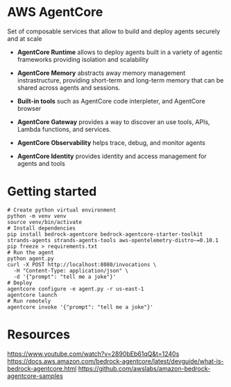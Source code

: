 # AWS AgentCore
Set of composable services that allow to build and deploy agents securely and at scale

- **AgentCore Runtime** allows to deploy agents built in a variety of agentic frameworks providing isolation and scalability

- **AgentCore Memory** abstracts away memory management instrastructure, providing short-term and long-term memory that can be shared across agents and sessions.

- **Built-in tools** such as AgentCore code interpleter, and AgentCore browser

- **AgentCore Gateway** provides a way to discover an use tools, APIs, Lambda functions, and services.

- **AgentCore Observability** helps trace, debug, and monitor agents

- **AgentCore Identity** provides identity and access management for agents and tools

# Getting started
```shell
# Create python virtual environment
python -m venv venv
source venv/bin/activate
# Install dependencies
pip install bedrock-agentcore bedrock-agentcore-starter-toolkit strands-agents strands-agents-tools aws-opentelemetry-distro~=0.10.1
pip freeze > requirements.txt
# Run the agent
python agent.py
curl -X POST http://localhost:8080/invocations \
  -H "Content-Type: application/json" \
  -d '{"prompt": "tell me a joke"}'
# Deploy
agentcore configure -e agent.py -r us-east-1
agentcore launch
# Run remotely
agentcore invoke '{"prompt": "tell me a joke"}'
```

# Resources
https://www.youtube.com/watch?v=2890bEb61qQ&t=1240s
https://docs.aws.amazon.com/bedrock-agentcore/latest/devguide/what-is-bedrock-agentcore.html
https://github.com/awslabs/amazon-bedrock-agentcore-samples